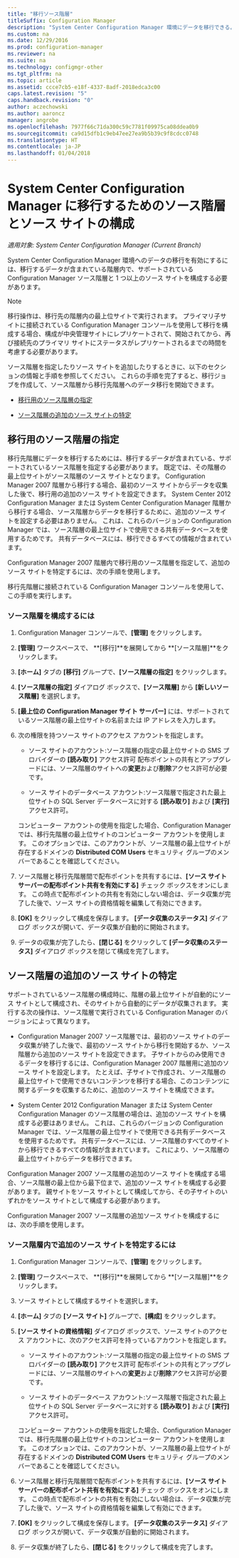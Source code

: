 ```yaml
---
title: "移行ソース階層"
titleSuffix: Configuration Manager
description: "System Center Configuration Manager 環境にデータを移行できるように、ソース階層とソース サイトを構成します。"
ms.custom: na
ms.date: 12/29/2016
ms.prod: configuration-manager
ms.reviewer: na
ms.suite: na
ms.technology: configmgr-other
ms.tgt_pltfrm: na
ms.topic: article
ms.assetid: ccce7cb5-e18f-4337-8adf-2018edca3c00
caps.latest.revision: "5"
caps.handback.revision: "0"
author: aczechowski
ms.author: aaroncz
manager: angrobe
ms.openlocfilehash: 7977f66c71da300c59c7781f09975ca08ddea0b9
ms.sourcegitcommit: ca9d15dfb1c9eb47ee27ea9b5b39c9f8cdcc0748
ms.translationtype: HT
ms.contentlocale: ja-JP
ms.lasthandoff: 01/04/2018
---
```

# <a name="configure-source-hierarchies-and-source-sites-for-migration-to-system-center-configuration-manager"></a>System Center Configuration Manager に移行するためのソース階層とソース サイトの構成

*適用対象: System Center Configuration Manager (Current Branch)*

System Center Configuration Manager 環境へのデータの移行を有効にするには、移行するデータが含まれている階層内で、サポートされている Configuration Manager ソース階層と 1 つ以上のソース サイトを構成する必要があります。  

> [!NOTE]  
>  移行操作は、移行先の階層内の最上位サイトで実行されます。 プライマリ子サイトに接続されている Configuration Manager コンソールを使用して移行を構成する場合、構成が中央管理サイトにレプリケートされて、開始されてから、再び接続先のプライマリ サイトにステータスがレプリケートされるまでの時間を考慮する必要があります。  

 ソース階層を指定したりソース サイトを追加したりするときに、以下のセクションの情報と手順を参照してください。 これらの手順を完了すると、移行ジョブを作成して、ソース階層から移行先階層へのデータ移行を開始できます。  

-   [移行用のソース階層の指定](#BKBM_ConfigSrcHierarchy)  

-   [ソース階層の追加のソース サイトの特定](#BKBM_ConfigSrcSites)  

##  <a name="BKBM_ConfigSrcHierarchy"></a> 移行用のソース階層の指定  
 移行先階層にデータを移行するためには、移行するデータが含まれている、サポートされているソース階層を指定する必要があります。 既定では、その階層の最上位サイトがソース階層のソース サイトとなります。 Configuration Manager 2007 階層から移行する場合、最初のソース サイトからデータを収集した後で、移行用の追加のソース サイトを設定できます。 System Center 2012 Configuration Manager または System Center Configuration Manager 階層から移行する場合、ソース階層からデータを移行するために、追加のソース サイトを設定する必要はありません。 これは、これらのバージョンの Configuration Manager では、ソース階層の最上位サイトで使用できる共有データベースを使用するためです。 共有データベースには、移行できるすべての情報が含まれています。  

 Configuration Manager 2007 階層内で移行用のソース階層を指定して、追加のソース サイトを特定するには、次の手順を使用します。  

 移行先階層に接続されている Configuration Manager コンソールを使用して、この手順を実行します。  

### <a name="to-configure-a-source-hierarchy"></a>ソース階層を構成するには   

1.  Configuration Manager コンソールで、**[管理]** をクリックします。  

2.  **[管理]** ワークスペースで、 **[移行]**を展開してから **[ソース階層]**をクリックします。  

3.  **[ホーム]** タブの **[移行]** グループで、**[ソース階層の指定]** をクリックします。  

4.  **[ソース階層の指定]** ダイアログ ボックスで、**[ソース階層]** から **[新しいソース階層]** を選択します。  

5.  **[最上位の Configuration Manager サイト サーバー]** には、サポートされているソース階層の最上位サイトの名前または IP アドレスを入力します。  

6.  次の権限を持つソース サイトのアクセス アカウントを指定します。  

    -   ソース サイトのアカウント:ソース階層の指定の最上位サイトの SMS プロバイダーの **[読み取り]** アクセス許可 配布ポイントの共有とアップグレードには、ソース階層のサイトへの**変更**および**削除**アクセス許可が必要です。

    -   ソース サイトのデータベース アカウント:ソース階層で指定された最上位サイトの SQL Server データベースに対する **[読み取り]** および **[実行]** アクセス許可。  

     コンピューター アカウントの使用を指定した場合、Configuration Manager では、移行先階層の最上位サイトのコンピューター アカウントを使用します。 このオプションでは、このアカウントが、ソース階層の最上位サイトが存在するドメインの **Distributed COM Users** セキュリティ グループのメンバーであることを確認してください。  

7.  ソース階層と移行先階層間で配布ポイントを共有するには、**[ソース サイト サーバーの配布ポイント共有を有効にする]** チェック ボックスをオンにします。 この時点で配布ポイントの共有を有効にしない場合は、データ収集が完了した後で、ソース サイトの資格情報を編集して有効にできます。  

8.  **[OK]** をクリックして構成を保存します。 **[データ収集のステータス]** ダイアログ ボックスが開いて、データ収集が自動的に開始されます。  

9. データの収集が完了したら、**[閉じる]** をクリックして **[データ収集のステータス]** ダイアログ ボックスを閉じて構成を完了します。  

##  <a name="BKBM_ConfigSrcSites"></a> ソース階層の追加のソース サイトの特定  
 サポートされているソース階層の構成時に、階層の最上位サイトが自動的にソース サイトとして構成され、そのサイトから自動的にデータが収集されます。 実行する次の操作は、ソース階層で実行されている Configuration Manager のバージョンによって異なります。  

-   Configuration Manager 2007 ソース階層では、最初のソース サイトのデータ収集が終了した後で、最初のソース サイトから移行を開始するか、ソース階層から追加のソース サイトを設定できます。 子サイトからのみ使用できるデータを移行するには、Configuration Manager 2007 階層用に追加のソース サイトを設定します。 たとえば、子サイトで作成され、ソース階層の最上位サイトで使用できないコンテンツを移行する場合、このコンテンツに関するデータを収集するために、追加のソース サイトを構成できます。  

-   System Center 2012 Configuration Manager または System Center Configuration Manager のソース階層の場合は、追加のソース サイトを構成する必要はありません。 これは、これらのバージョンの Configuration Manager では、ソース階層の最上位サイトで使用できる共有データベースを使用するためです。 共有データベースには、ソース階層のすべてのサイトから移行できるすべての情報が含まれています。 これにより、ソース階層の最上位サイトからデータを移行できます。  

Configuration Manager 2007 ソース階層の追加のソース サイトを構成する場合、ソース階層の最上位から最下位まで、追加のソース サイトを構成する必要があります。 親サイトをソース サイトとして構成してから、その子サイトのいずれかをソース サイトとして構成する必要があります。  

Configuration Manager 2007 ソース階層の追加ソース サイトを構成するには、次の手順を使用します。  

### <a name="to-identify-additional-source-sites-in-the-source-hierarchy"></a>ソース階層内で追加のソース サイトを特定するには 

1.  Configuration Manager コンソールで、**[管理]** をクリックします。  

2.  **[管理]** ワークスペースで、 **[移行]**を展開してから **[ソース階層]**をクリックします。  

3.  ソース サイトとして構成するサイトを選択します。  

4.  **[ホーム]** タブの **[ソース サイト]** グループで、**[構成]** をクリックします。  

5.  **[ソース サイトの資格情報]** ダイアログ ボックスで、ソース サイトのアクセス アカウントに、次のアクセス許可を持っているアカウントを指定します。  

    -   ソース サイトのアカウント:ソース階層の指定の最上位サイトの SMS プロバイダーの **[読み取り]** アクセス許可 配布ポイントの共有とアップグレードには、ソース階層のサイトへの**変更**および**削除**アクセス許可が必要です。  

    -   ソース サイトのデータベース アカウント:ソース階層で指定された最上位サイトの SQL Server データベースに対する **[読み取り]** および **[実行]** アクセス許可。  

    コンピューター アカウントの使用を指定した場合、Configuration Manager では、移行先階層の最上位サイトのコンピューター アカウントを使用します。 このオプションでは、このアカウントが、ソース階層の最上位サイトが存在するドメインの **Distributed COM Users** セキュリティ グループのメンバーであることを確認してください。  

6.  ソース階層と移行先階層間で配布ポイントを共有するには、**[ソース サイト サーバーの配布ポイント共有を有効にする]** チェック ボックスをオンにします。 この時点で配布ポイントの共有を有効にしない場合は、データ収集が完了した後で、ソース サイトの資格情報を編集して有効にできます。  

7. **[OK]** をクリックして構成を保存します。 **[データ収集のステータス]** ダイアログ ボックスが開いて、データ収集が自動的に開始されます。  

8.  データ収集が終了したら、**[閉じる]** をクリックして構成を完了します。  
